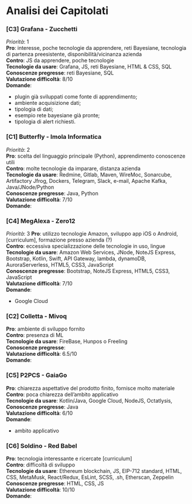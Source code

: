 # Analisi dei Capitolati

### [C3] Grafana - Zucchetti
*Priorità*: 1 <br>
**Pro**: interesse,  poche tecnologie da apprendere, reti Bayesiane, tecnologia di partenza preesistente, disponibilità/vicinanza azienda<br>
**Contro**: JS da apprendere, poche tecnologie<br>
**Tecnologie da usare**: Grafana, JS, reti Bayesiane, HTML & CSS, SQL<br>
**Conoscenze pregresse**: reti Bayesiane, SQL<br>
**Valutazione difficoltà**: 8/10<br>
**Domande**:
- plugin già sviluppati come fonte di apprendimento;
- ambiente acquisizione dati;
- tipologia di dati;
- esempio rete bayesiane già pronte;
- tipologia di alert richiesti.

### [C1] Butterfly - Imola Informatica
*Priorità*: 2 <br>
**Pro**: scelta del linguaggio principale (Python), apprendimento conoscenze utili<br>
**Contro**: molte tecnologie da imparare, distanza azienda<br>
**Tecnologie da usare**: Redmine, Gitlab, Maven, WireMoc, Sonarcube, Artifactory Jfrog, Dockers, Telegram, Slack, e-mail, Apache Kafka, Java/JNode/Python<br>
**Conoscenze pregresse**: Java, Python<br>
**Valutazione difficoltà**: 7/10<br>
**Domande**:

### [C4] MegAlexa - Zero12
*Priorità*: 3
**Pro**: utilizzo tecnologie Amazon, sviluppo app iOS o Android, [curriculum], formazione presso azienda (?)<br>
**Contro**: eccessiva specializzazione delle tecnologie in uso, lingue<br>
**Tecnologie da usare**: Amazon Web Services, JNode, NoteJS Express, Bootstrap, Kotlin, Swift, API Gateway, lambda, dynamoDB, AuroraServerless, HTML5, CSS3, JavaScript<br>
**Conoscenze pregresse**: Bootstrap, NoteJS Express, HTML5, CSS3, JavaScript<br>
**Valutazione difficoltà**: 7/10<br>
**Domande**:
- Google Cloud

### [C2] Colletta - Mivoq
**Pro**: ambiente di sviluppo fornito<br>
**Contro**: presenza di ML<br>
**Tecnologie da usare**: FireBase, Hunpos o Freeling <br>
**Conoscenze pregresse**: <br>
**Valutazione difficoltà**: 6.5/10<br>
**Domande**:

### [C5] P2PCS - GaiaGo
**Pro**: chiarezza aspettative del prodotto finito, fornisce molto materiale<br>
**Contro**: poca chiarezza dell’ambito applicativo <br>
**Tecnologie da usare**: Kotlin/Java, Google Cloud, NodeJS, Octatlysis, <br>
**Conoscenze pregresse**: Java<br>
**Valutazione difficoltà**: 6/10<br>
**Domande**:
- ambito applicativo

### [C6] Soldino - Red Babel
**Pro**: tecnologia interessante e ricercate [curriculum]<br>
**Contro**: difficoltà di sviluppo <br>
**Tecnologie da usare**: Ethereum blockchain, JS, EIP-712 standard, HTML, CSS, MetaMusk, React/Redux, EsLint, SCSS, .sh, Etherscan, Zeppelin<br>
**Conoscenze pregresse**: HTML, CSS, JS<br>
**Valutazione difficoltà**: 10/10<br>
**Domande**:

